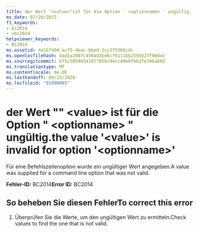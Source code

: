 ```yaml
---
title: der Wert '<value>"ist für die Option ' <optionname> ' ungültig.
ms.date: 07/20/2015
f1_keywords:
- bc2014
- vbc2014
helpviewer_keywords:
- BC2014
ms.assetid: 4a16749d-acf5-4eac-bbed-2cc37936bcdc
ms.openlocfilehash: 4ad5a2607c450ad3bd6cf6111bb2595b27f06dac
ms.sourcegitcommit: bf5c5850654187705bc94cc40ebfb62fe346ab02
ms.translationtype: MT
ms.contentlocale: de-DE
ms.lasthandoff: 09/23/2020
ms.locfileid: "91098085"
---
```

# <a name="the-value-value-is-invalid-for-option-optionname"></a><span data-ttu-id="03020-103">der Wert "" \<value> ist für die Option " \<optionname> " ungültig.</span><span class="sxs-lookup"><span data-stu-id="03020-103">the value '\<value>' is invalid for option '\<optionname>'</span></span>

<span data-ttu-id="03020-104">Für eine Befehlszeilenoption wurde ein ungültiger Wert angegeben.</span><span class="sxs-lookup"><span data-stu-id="03020-104">A value was supplied for a command line option that was not valid.</span></span>  
  
 <span data-ttu-id="03020-105">**Fehler-ID:** BC2014</span><span class="sxs-lookup"><span data-stu-id="03020-105">**Error ID:** BC2014</span></span>  
  
## <a name="to-correct-this-error"></a><span data-ttu-id="03020-106">So beheben Sie diesen Fehler</span><span class="sxs-lookup"><span data-stu-id="03020-106">To correct this error</span></span>  
  
1. <span data-ttu-id="03020-107">Überprüfen Sie die Werte, um den ungültigen Wert zu ermitteln.</span><span class="sxs-lookup"><span data-stu-id="03020-107">Check values to find the one that is not valid.</span></span>
